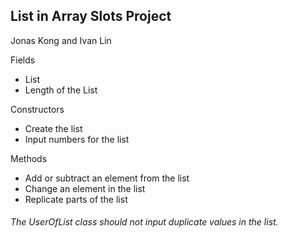 ## List in Array Slots Project
Jonas Kong and Ivan Lin

Fields 
- List
- Length of the List

Constructors
- Create the list
- Input numbers for the list

Methods
- Add or subtract an element from the list
- Change an element in the list
- Replicate parts of the list

###### The UserOfList class should not input duplicate values in the list.

